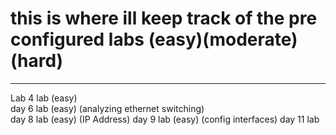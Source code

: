 # this is where ill keep track of the pre configured labs  (easy)(moderate)(hard)
---
Lab 4 lab (easy)  
day 6 lab (easy)  (analyzing ethernet switching)  
day 8 lab (easy) (IP Address)
day 9 lab (easy) (config interfaces)
day 11 lab
